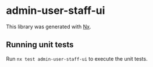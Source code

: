 # admin-user-staff-ui

This library was generated with [Nx](https://nx.dev).

## Running unit tests

Run `nx test admin-user-staff-ui` to execute the unit tests.

